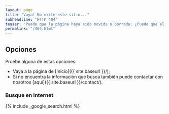 ```yaml
---
layout: page
title: "Vaya! No exite este sitio..."
subheadline: "HTTP 404"
teaser: "Puede que la página haya sido movida o borrada; ¿Puede que el link esté mal escrito?"
permalink: "/404.html"
---
```

## Opciones

Pruebe alguna de estas opciones:

- Vaya a la página de [Inicio]({{ site.baseurl }}/);  
- Si no encuentra la información que busca también puede contactar con nosotros [aquí]({{ site.baseurl }}/contact/).

### Busque en Internet

{% include _google_search.html %}
